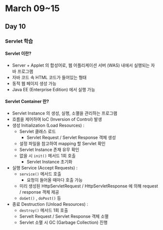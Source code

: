 # March 09~15

## Day 10

### Servlet 학습

#### Servlet 이란?
- Server + Applet 의 합성어로, 웹 어플리케이션 서버 (WAS) 내에서 실행되는 자바 프로그램
- 자바 코드 속 HTML 코드가 들어있는 형태
- 동적 웹 페이지 생성 가능
- Java EE (Enterprise Edition) 에서 실행 가능

#### Servlet Container 란?
- Servlet Instance 의 생성, 실행, 소멸을 관리하는 프로그램
- 흐름을 제어하여 IoC (Inversion of Control) 발생
- 생성 Initialization (Load Resources) : 
    - Servlet 클래스 로드
        - Servlet Request / Servlet Response 객체 생성
    - 설정 파일을 참고하여 mapping 할 Servlet 확인
    - Servlet Instance 존재 유무 확인
    - 없을 시 `init()`  메서드 1회 호출
        - Servlet Instance 초기화
- 실행 Service (Accept Requests) :
    - `service()` 메서드 호출
        - 요청이 들어올 때마다 호출 가능
    - 미리 생성된 HttpServletRequest / HttpServletResponse 에 의해 request / response 객체 제공
    - `doGet()` , `doPost()` 등
- 종료 Destruction (Unload Resources) : 
    - `destroy()` 메서드 1회 호출
    - Servelt Request / Servlet Response 객체 소멸
    - Servlet 소멸 시 GC (Garbage Collection) 진행
